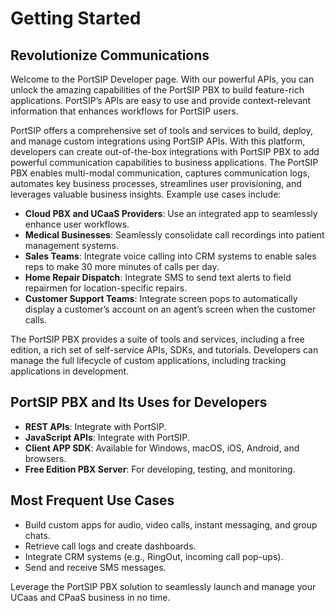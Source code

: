 # Getting Started

## Revolutionize Communications

Welcome to the PortSIP Developer page. With our powerful APIs, you can unlock the amazing capabilities of the PortSIP PBX to build feature-rich applications. PortSIP’s APIs are easy to use and provide context-relevant information that enhances workflows for PortSIP users.

PortSIP offers a comprehensive set of tools and services to build, deploy, and manage custom integrations using PortSIP APIs. With this platform, developers can create out-of-the-box integrations with PortSIP PBX to add powerful communication capabilities to business applications. The PortSIP PBX enables multi-modal communication, captures communication logs, automates key business processes, streamlines user provisioning, and leverages valuable business insights. Example use cases include:

* **Cloud PBX and UCaaS Providers**: Use an integrated app to seamlessly enhance user workflows.
* **Medical Businesses**: Seamlessly consolidate call recordings into patient management systems.
* **Sales Teams**: Integrate voice calling into CRM systems to enable sales reps to make 30 more minutes of calls per day.
* **Home Repair Dispatch**: Integrate SMS to send text alerts to field repairmen for location-specific repairs.
* **Customer Support Teams**: Integrate screen pops to automatically display a customer’s account on an agent’s screen when the customer calls.

The PortSIP PBX provides a suite of tools and services, including a free edition, a rich set of self-service APIs, SDKs, and tutorials. Developers can manage the full lifecycle of custom applications, including tracking applications in development.

## PortSIP PBX and Its Uses for Developers

* **REST APIs**: Integrate with PortSIP.
* **JavaScript APIs**: Integrate with PortSIP.
* **Client APP SDK**: Available for Windows, macOS, iOS, Android, and browsers.
* **Free Edition PBX Server**: For developing, testing, and monitoring.

## Most Frequent Use Cases

* Build custom apps for audio, video calls, instant messaging, and group chats.
* Retrieve call logs and create dashboards.
* Integrate CRM systems (e.g., RingOut, incoming call pop-ups).
* Send and receive SMS messages.

Leverage the PortSIP PBX solution to seamlessly launch and manage your  UCaas and CPaaS business in no time.
